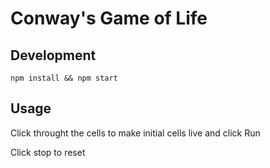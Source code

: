 # Conway's Game of Life

## Development

```
npm install && npm start
```

## Usage

Click throught the cells to make initial cells live and click Run

Click stop to reset
